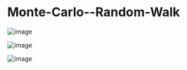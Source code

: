 # Monte-Carlo--Random-Walk

![image](https://user-images.githubusercontent.com/130666521/232244879-bf67755f-f7b4-4a49-924e-748952ff2ee2.png)

![image](https://user-images.githubusercontent.com/130666521/232244900-e8c4eb0c-3d4a-46c5-ace7-50789e888ec6.png)

![image](https://user-images.githubusercontent.com/130666521/232244910-1fad1ebb-a377-4518-946f-cd6f668fb5d8.png)
